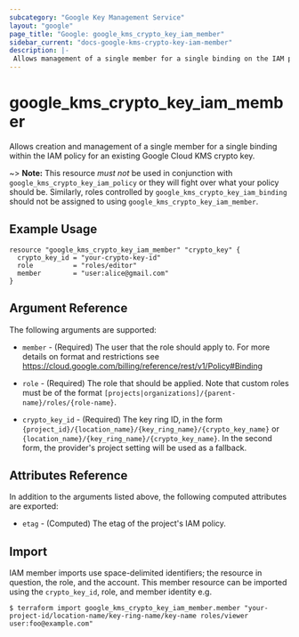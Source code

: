 ```yaml
---
subcategory: "Google Key Management Service"
layout: "google"
page_title: "Google: google_kms_crypto_key_iam_member"
sidebar_current: "docs-google-kms-crypto-key-iam-member"
description: |-
 Allows management of a single member for a single binding on the IAM policy for a Google Cloud KMS crypto key.
---
```


# google\_kms\_crypto\_key\_iam\_member

Allows creation and management of a single member for a single binding within
the IAM policy for an existing Google Cloud KMS crypto key.

~> **Note:** This resource _must not_ be used in conjunction with
   `google_kms_crypto_key_iam_policy` or they will fight over what your policy
   should be. Similarly, roles controlled by `google_kms_crypto_key_iam_binding`
   should not be assigned to using `google_kms_crypto_key_iam_member`.

## Example Usage

```hcl
resource "google_kms_crypto_key_iam_member" "crypto_key" {
  crypto_key_id = "your-crypto-key-id"
  role          = "roles/editor"
  member        = "user:alice@gmail.com"
}
```

## Argument Reference

The following arguments are supported:

* `member` - (Required) The user that the role should apply to. For more details on format and restrictions see https://cloud.google.com/billing/reference/rest/v1/Policy#Binding

* `role` - (Required) The role that should be applied. Note that custom roles must be of the format
    `[projects|organizations]/{parent-name}/roles/{role-name}`.

* `crypto_key_id` - (Required) The key ring ID, in the form
    `{project_id}/{location_name}/{key_ring_name}/{crypto_key_name}` or
    `{location_name}/{key_ring_name}/{crypto_key_name}`. In the second form,
    the provider's project setting will be used as a fallback.

## Attributes Reference

In addition to the arguments listed above, the following computed attributes are
exported:

* `etag` - (Computed) The etag of the project's IAM policy.

## Import

IAM member imports use space-delimited identifiers; the resource in question, the role, and the account.  This member resource can be imported using the `crypto_key_id`, role, and member identity e.g.

```
$ terraform import google_kms_crypto_key_iam_member.member "your-project-id/location-name/key-ring-name/key-name roles/viewer user:foo@example.com"
```
